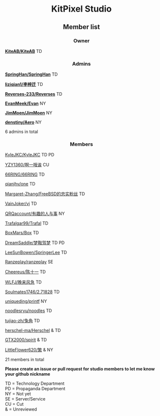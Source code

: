 # <center>KitPixel Studio</center>

## <center>Member list</center>

### <center>Owner</center>

[**KiteAB/KiteAB**](https://github.com/KiteAB) TD

### <center>Admins</center>

[**SpringHan/SpringHan**](https://github.com/SpringHan) TD

[**liziqian1/李梓迁**](https://github.com/liziqian1) TD

[**Reverses-233/Reverses**](https://github.com/Reverses-233) TD

[**EvanMeek/Evan**](https://github.com/EvanMeek) NY

[**JimMoen/JimMoen**](https://github.com/JimMoen) NY

[**denstiny/Aero**](https://github.com/denstiny) NY

6 admins in total

### <center>Members</center>

[KyleJKC/KyleJKC](https://github.com/KyleJKC) TD PD

[YZY1360/啊一哦诶](https://github.com/YZY1360) CU

[66RING/66RING](https://github.com/66RING) TD

[qianjhv/one](https://github.com/qianjhv) TD

[Margaret-Zhang/FreeBSD的忠实粉丝](https://github.com/Margaret-Zhang) TD

[VainJoker/vj](https://github.com/VainJoker) TD

[QRQaccount/有趣的人与事](https://github.com/QRQaccount) NY

[Trafalgar99/Trafal](https://github.com/Trafalgar99) TD

[BoxMars/Box](https://github.com/BoxMars) TD

[DreamSaddle/梦鞍驾梦](https://github.com/DreamSaddle) TD PD

[LeeSunBowen/SpringerLee](https://github.com/LeeSunBowen) TD

[Ranzeplay/ranzeplay](https://github.com/Ranzeplay) SE

[Cheereus/陈十一](https://github.com/Cheereus) TD

[WLFJ/晚来风急](https://github.com/WLFJ) TD

[Soulmates1746/2.71828](https://github.com/Soulmates1746) TD

[uniqueding/printf](https://github.com/uniqueding) NY

[noodlesryu/noodles](https://github.com/noodlesryu) TD

[tujiao-zh/兔角](https://github.com/tujiao-zh) TD

[herschel-ma/Herschel](https://github.com/Herschel) & TD

[GTX2000/spirit](https://github.com/GTX2000) & TD

[LittleFlower620/繁](https://github.com/LittleFlower620) & NY

21 members in total

**Please create an issue or pull request for studio members to let me know your github nickname**

TD = Technology Department</br>
PD = Propaganda Department</br>
NY = Not yet</br>
SE = Server/Service</br>
CU = Cut</br>
&  = Unreviewed

